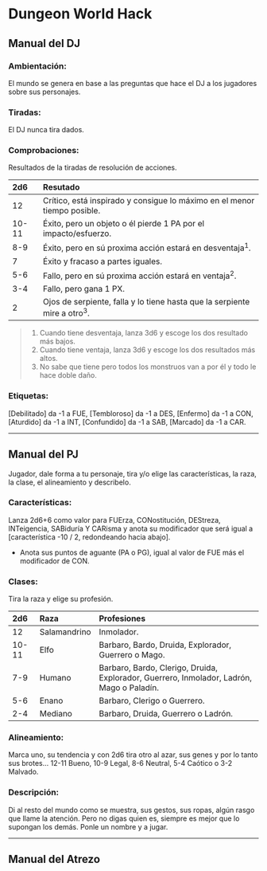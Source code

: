 # Dungeon World Hack
## Manual del DJ

### Ambientación:
El mundo se genera en base a las preguntas que hace el DJ a los jugadores sobre sus personajes.

### Tiradas:
El DJ nunca tira dados.

### Comprobaciones:
Resultados de la tiradas de resolución de acciones.

| 2d6 | Resutado |
| :---- | :---- |
| 12 | Crítico, está inspirado y consigue lo máximo en el menor tiempo posible. |
| 10-11 | Éxito, pero un objeto o él pierde 1 PA por el impacto/esfuerzo. |
| 8-9 | Éxito, pero en sú proxima acción estará en desventaja<sup>1</sup>. |
| 7 | Éxito y fracaso a partes iguales. |
| 5-6 | Fallo, pero en sú proxima acción estará en ventaja<sup>2</sup>. |
| 3-4 | Fallo, pero gana 1 PX. |
| 2 | Ojos de serpiente, falla y lo tiene hasta que la serpiente mire a otro<sup>3</sup>. |

> 1. Cuando tiene desventaja, lanza 3d6 y escoge los dos resultado más bajos.  
> 2. Cuando tiene ventaja, lanza 3d6 y escoge los dos resultados más altos.
> 3. No sabe que tiene pero todos los monstruos van a por él y todo le hace doble daño.

### Etiquetas:
[Debilitado] da -1 a FUE, [Tembloroso] da -1 a DES, [Enfermo] da -1 a CON, [Aturdido] da -1 a INT, [Confundido] da -1 a SAB, [Marcado] da -1 a CAR.

<hr class="end-col">

## Manual del PJ
Jugador, dale forma a tu personaje, tira y/o elige las características, la raza, la clase, el alineamiento y describelo.

### Características:
Lanza 2d6+6 como valor para FUErza, CONostitución, DEStreza, INTeigencia, SABiduría Y CARisma y anota su modificador que será igual a [característica -10 / 2, redondeando hacia abajo].
* Anota sus puntos de aguante (PA o PG), igual al valor de FUE más el modificador de CON.

### Clases:
Tira la raza y elige su profesión.

| 2d6 | Raza | Profesiones |
| :---- | :---- | :---- |
| 12 | Salamandrino | Inmolador. |
| 10-11 | Elfo | Barbaro, Bardo, Druida, Explorador, Guerrero o Mago. |
| 7-9 | Humano | Barbaro, Bardo, Clerigo, Druida, Explorador, Guerrero, Inmolador, Ladrón, Mago o Paladín. |
| 5-6 | Enano | Barbaro, Clerigo o Guerrero. |
| 2-4 | Mediano | Barbaro, Druida, Guerrero o Ladrón. |

### Alineamiento:
Marca uno, su tendencia y con 2d6 tira otro al azar, sus genes y por lo tanto sus brotes... 12-11 Bueno, 10-9 Legal, 8-6 Neutral, 5-4 Caótico o 3-2 Malvado.

### Descripción:
Di al resto del mundo como se muestra, sus gestos, sus ropas, algún rasgo que llame la atención. Pero no digas quien es, siempre es mejor que lo supongan los demás. Ponle un nombre y a jugar.

<hr class="end-page">

## Manual del Atrezo
